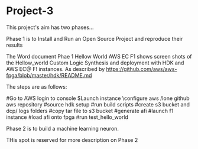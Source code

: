 # Project-3

This project's aim has two phases...

Phase 1 is to Install and Run an Open Source Project and reproduce their results

The Word document Phae 1 Hellow World AWS EC F1 shows screen shots of the Hellow_world Custom Logic
Synthesis and deployment with HDK and AWS EC@ F! instances.  As described by https://github.com/aws/aws-fpga/blob/master/hdk/README.md

The steps are as follows:

#Go to AWS login to console
$Launch instance 
\configure aws
/lone github aws repository
#source hdk setup
#run build scripts 
#create s3 bucket and dcp/ logs folders
#copy tar file to s3 bucket
#generate afi
#launch f1 instance
#load afi onto fpga
#run test_hello_world


Phase 2 is to build a machine learning neuron.

THis spot is reserved for more description on Phase 2
